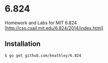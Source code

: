 # 6.824
Homework and Labs for MIT 6.824
[http://css.csail.mit.edu/6.824/2014/index.html]

## Installation

    $ go get github.com/keathley/6.824
